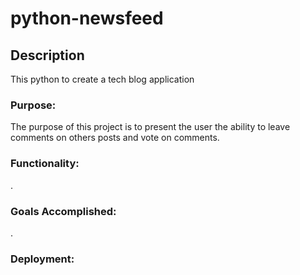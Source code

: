 # python-newsfeed

## Description
This python to create a tech blog application

### Purpose:

The purpose of this project is to present the user the ability to leave comments on others posts and vote on comments.

### Functionality:

.  


### Goals Accomplished:

.



### Deployment:




